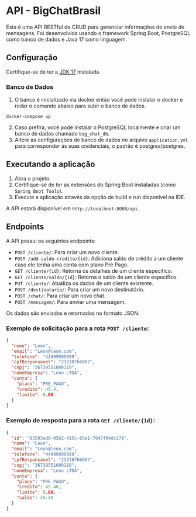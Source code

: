 # API - BigChatBrasil

Esta é uma API RESTful de CRUD para gerenciar informações de envio de mensagens. Foi desenvolvida usando o framework
Spring Boot, PostgreSQL como banco de dados e Java 17 como linguagem.

## Configuração

Certifique-se de ter a [JDK 17](https://www.oracle.com/java/technologies/javase/jdk17-archive-downloads.html) instalada.

### Banco de Dados

1. O banco é inicializado via docker então você pode instalar o docker e rodar o comando abaixo para subir o banco de
   dados.

```
docker-compose up
```

2. Caso prefira, você pode instalar o PostgreSQL localmente e criar um banco de dados chamado `big_chat_db`.
3. Altere as configurações de banco de dados no arquivo `application.yml` para corresponder às suas credenciais, o
   padrão é postgres/postgres.

## Executando a aplicação

1. Abra o projeto.
2. Certifique-se de ter as extensões do Spring Boot instaladas (como `Spring Boot Tools`).
3. Execute a aplicação através da opção de build e run disponível na IDE.

A API estará disponível em `http://localhost:8080/api`.

## Endpoints

A API possui os seguintes endpoints:

- `POST /cliente/`: Para criar um novo cliente.
- `POST /add-saldo-credito/{id}`: Adiciona saldo de crédito a um cliente caso ele tenha uma conta com plano Pré Pago.
- `GET /cliente/{id}`: Retorna os detalhes de um cliente específico.
- `GET /cliente/saldo/{id}`: Retorna o saldo de um cliente específico.
- `PUT /cliente/`: Atualiza os dados de um cliente existente.
- `POST /destinatario/`: Para criar um novo destinatário.
- `POST /chat/`: Para criar um novo chat.
- `POST /mensagem/`: Para enviar uma mensagem.

Os dados são enviados e retornados no formato JSON.

### Exemplo de solicitação para a rota `POST /cliente`:

```json
{
  "nome": "Leon",
  "email": "Leon@leon.com",
  "telefone": "44999999999",
  "cpfResponsavel": "23238766007",
  "cnpj": "36739551000119",
  "nomeEmpresa": "Leon LTDA",
  "conta": {
    "plano": "PRE_PAGO",
    "credito": 45.4,
    "limite": 0.00
  }
}
```

### Exemplo de resposta para a rota `GET /cliente/{id}`:

```json
{
  "id": "85593ad8-05b2-415c-83e1-7847f04dc179",
  "nome": "Leon",
  "email": "Leon@leon.com",
  "telefone": "44999999999",
  "cpfResponsavel": "23238766007",
  "cnpj": "36739551000119",
  "nomeEmpresa": "Leon LTDA",
  "conta": {
    "plano": "PRE_PAGO",
    "credito": 45.40,
    "limite": 0.00,
    "saldo": 45.40
  }
}
```
